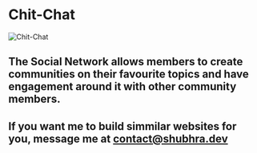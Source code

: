 # Chit-Chat

![Chit-Chat](https://shubhra.dev/static/media/ChitChat.4d7051aeb677b43d8176.png)

## The Social Network allows members to create communities on their favourite topics and have engagement around it with other community members.

## If you want me to build simmilar websites for you, message me at contact@shubhra.dev

##
